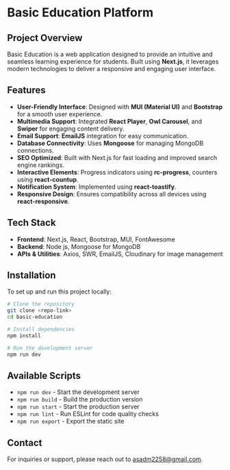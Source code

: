 # Basic Education Platform

## Project Overview
Basic Education is a web application designed to provide an intuitive and seamless learning experience for students. Built using **Next.js**, it leverages modern technologies to deliver a responsive and engaging user interface. 

## Features
- **User-Friendly Interface**: Designed with **MUI (Material UI)** and **Bootstrap** for a smooth user experience.
- **Multimedia Support**: Integrated **React Player**, **Owl Carousel**, and **Swiper** for engaging content delivery.
- **Email Support**: **EmailJS** integration for easy communication.
- **Database Connectivity**: Uses **Mongoose** for managing MongoDB connections.
- **SEO Optimized**: Built with Next.js for fast loading and improved search engine rankings.
- **Interactive Elements**: Progress indicators using **rc-progress**, counters using **react-countup**.
- **Notification System**: Implemented using **react-toastify**.
- **Responsive Design**: Ensures compatibility across all devices using **react-responsive**.

## Tech Stack
- **Frontend**: Next.js, React, Bootstrap, MUI, FontAwesome
- **Backend**: Node js, Mongoose for MongoDB
- **APIs & Utilities**: Axios, SWR, EmailJS, Cloudinary for image management

## Installation
To set up and run this project locally:
```bash
# Clone the repository
git clone <repo-link>
cd basic-education

# Install dependencies
npm install

# Run the development server
npm run dev
```

## Available Scripts
- `npm run dev` - Start the development server
- `npm run build` - Build the production version
- `npm run start` - Start the production server
- `npm run lint` - Run ESLint for code quality checks
- `npm run export` - Export the static site


## Contact
For inquiries or support, please reach out to asadm2258@gmail.com.
